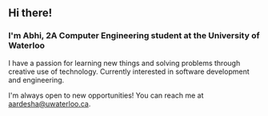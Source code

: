 ## Hi there!

### I'm Abhi, 2A Computer Engineering student at the University of Waterloo

I have a passion for learning new things and solving problems through creative use of technology. Currently interested in software development and engineering.

I'm always open to new opportunities! You can reach me at [aardesha@uwaterloo.ca](mailto:aardesha@uwaterloo.ca).